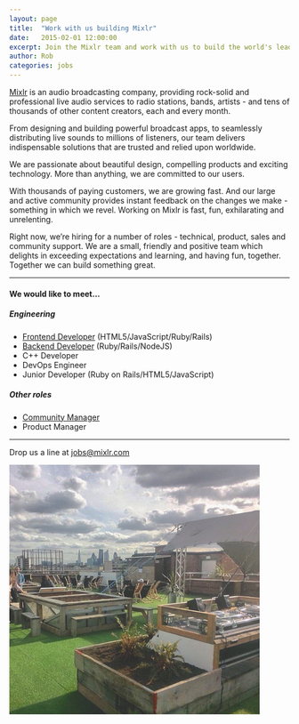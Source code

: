 ```yaml
---
layout: page
title:  "Work with us building Mixlr"
date:   2015-02-01 12:00:00
excerpt: Join the Mixlr team and work with us to build the world's leading audio broadcasting service. Find out more.
author: Rob
categories: jobs
---
```


[Mixlr](http://mixlr.com) is an audio broadcasting company, providing rock-solid and professional live audio services to radio stations, bands, artists - and tens of thousands of other content creators, each and every month.

From designing and building powerful broadcast apps, to seamlessly distributing live sounds to millions of listeners, our team delivers indispensable solutions that are trusted and relied upon worldwide.

We are passionate about beautiful design, compelling products and exciting technology. More than anything, we are committed to our users.

With thousands of paying customers, we are growing fast. And our large and active community provides instant feedback on the changes we make - something in which we revel. Working on Mixlr is fast, fun, exhilarating and unrelenting.

Right now, we’re hiring for a number of roles - technical, product, sales and community support. We are a small, friendly and positive team which delights in exceeding expectations and learning, and having fun, together. Together we can build something great.

---

#### We would like to meet...

##### Engineering

* [Frontend Developer](/jobs/frontend.html) (HTML5/JavaScript/Ruby/Rails)
* [Backend Developer](/jobs/backend.html) (Ruby/Rails/NodeJS)
* C++ Developer
* DevOps Engineer
* Junior Developer (Ruby on Rails/HTML5/JavaScript)

##### Other roles

* [Community Manager](/jobs/community.html)
* Product Manager

---

Drop us a line at [jobs@mixlr.com](mailto:jobs@mixlr.com)

![Netil360 roof terrace](/images/netil360.png)
